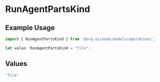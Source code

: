 # RunAgentPartsKind

## Example Usage

```typescript
import { RunAgentPartsKind } from "@orq-ai/node/models/operations";

let value: RunAgentPartsKind = "file";
```

## Values

```typescript
"file"
```